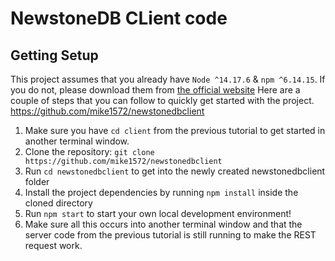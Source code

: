 # NewstoneDB CLient code

## Getting Setup
This project assumes that you already have `Node ^14.17.6` & `npm ^6.14.15`. If you do not, please download them from [the official website](https://nodejs.org/en/download/)
Here are a couple of steps that you can follow to quickly get started with the project.
https://github.com/mike1572/newstonedbclient

1. Make sure you have `cd client` from the previous tutorial to get started in another terminal window.
2. Clone the repository: `git clone https://github.com/mike1572/newstonedbclient`
3. Run `cd newstonedbclient` to get into the newly created newstonedbclient folder 
4. Install the project dependencies by running `npm install` inside the cloned directory
5. Run `npm start` to start your own local development environment!
6. Make sure all this occurs into another terminal window and that the server code from the previous tutorial is still running to make the REST request work.


